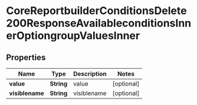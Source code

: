 

# CoreReportbuilderConditionsDelete200ResponseAvailableconditionsInnerOptiongroupValuesInner


## Properties

| Name | Type | Description | Notes |
|------------ | ------------- | ------------- | -------------|
|**value** | **String** | value |  [optional] |
|**visiblename** | **String** | visiblename |  [optional] |



